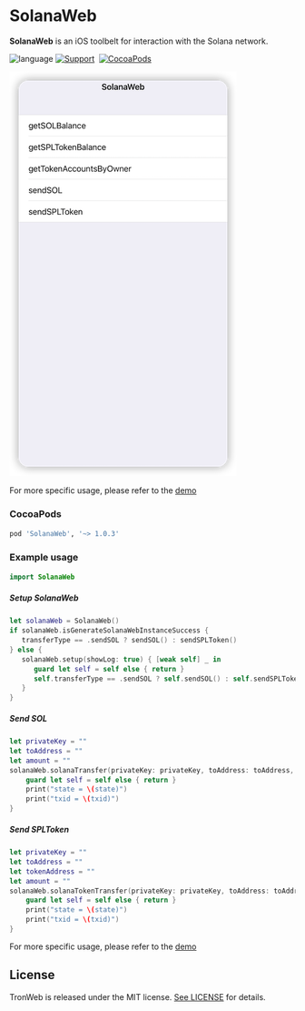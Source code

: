 # SolanaWeb
**SolanaWeb** is an iOS toolbelt for interaction with the Solana network.

![language](https://img.shields.io/badge/Language-Swift-green)
[![Support](https://img.shields.io/badge/support-iOS%209%2B%20-FB7DEC.svg?style=flat)](https://www.apple.com/nl/ios/)&nbsp;
[![CocoaPods](https://img.shields.io/badge/support-Cocoapods-green)](https://www.swift.org/getting-started/#using-the-package-manager)

![](Resource/Demo01.png)

For more specific usage, please refer to the [demo](https://github.com/Elizabet1926/Solana/tree/master/Demo)

###  CocoaPods

```ruby
pod 'SolanaWeb', '~> 1.0.3'
```

### Example usage

```swift
import SolanaWeb
```

##### Setup SolanaWeb
```swift
let solanaWeb = SolanaWeb()
if solanaWeb.isGenerateSolanaWebInstanceSuccess {
   transferType == .sendSOL ? sendSOL() : sendSPLToken()
} else {
   solanaWeb.setup(showLog: true) { [weak self] _ in
      guard let self = self else { return }
      self.transferType == .sendSOL ? self.sendSOL() : self.sendSPLToken()
   }
}
```

##### Send SOL
```swift
let privateKey = ""
let toAddress = ""
let amount = ""
solanaWeb.solanaTransfer(privateKey: privateKey, toAddress: toAddress, amount: amount, endpoint: SolanaMainNet) { [weak self] state, txid in
    guard let self = self else { return }
    print("state = \(state)")
    print("txid = \(txid)")
} 
```
##### Send SPLToken
```swift
let privateKey = ""
let toAddress = ""
let tokenAddress = ""
let amount = ""
solanaWeb.solanaTokenTransfer(privateKey: privateKey, toAddress: toAddress, mintAuthority: tokenAddress, amount: amount, endpoint: SolanaMainNet) { [weak self] state, txid in
    guard let self = self else { return }
    print("state = \(state)")
    print("txid = \(txid)")
}
```

For more specific usage, please refer to the [demo](https://github.com/Elizabet1926/Solana/tree/master/Demo)

## License

TronWeb is released under the MIT license. [See LICENSE](https://github.com/Elizabet1926/Solana/blob/master/LICENSE) for details.

